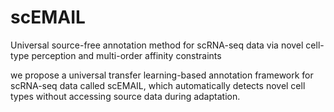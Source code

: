 # scEMAIL
Universal source-free annotation method for scRNA-seq data via novel cell-type perception and multi-order affinity constraints

we propose a universal transfer learning-based annotation framework for scRNA-seq data called scEMAIL, which automatically detects novel cell types without accessing source data during adaptation.
